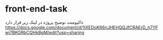 # front-end-task
داکیومنت توضیح پروژه در لینک زیر قرار دارد
https://docs.google.com/document/d/1lXEDoK66nJHEHQQJfCRAErD_h7YFwi7BKGRbCQHkBgM/edit?usp=sharing
